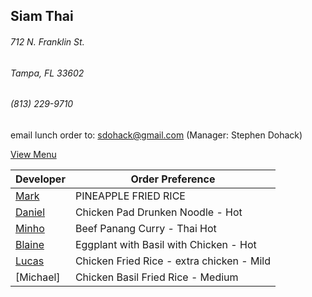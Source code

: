 ## Siam Thai
###### 712 N. Franklin St.
###### Tampa, FL 33602
###### (813) 229-9710

email lunch order to: sdohack@gmail.com
(Manager: Stephen Dohack)

[View Menu](http://www.si-am-thairestaurant.com/lunch-menu/)



Developer                                           | Order Preference
----------------------------------------------------|---------------------
[Mark](http://github.com/mark-smithtb)              | PINEAPPLE FRIED RICE
[Daniel](https://github.come/dtartaglia)            | Chicken Pad Drunken Noodle - Hot
[Minho](https://github.com/minhochoi)               | Beef Panang Curry - Thai Hot
[Blaine](https://github.com/blainelawson )          | Eggplant with Basil with Chicken - Hot
[Lucas](https://github.com/lucasclaude )            | Chicken Fried Rice - extra chicken - Mild
[Michael]                                           | Chicken Basil Fried Rice - Medium
